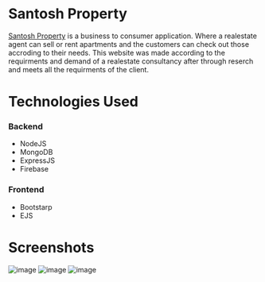 # Santosh Property
<a href="https://santoshproperty.herokuapp.com/">Santosh Property</a> is a business to consumer application. Where a realestate agent can sell or rent apartments and the customers can check out those accroding to their needs.
This website was made according to the requirments and demand of a realestate consultancy after through reserch and meets all the requirments of the client. 

# Technologies Used
### Backend
* NodeJS
* MongoDB
* ExpressJS
* Firebase

### Frontend
* Bootstarp
* EJS


# Screenshots
![image](https://user-images.githubusercontent.com/42098783/126073849-5e0c4b24-77ab-46ac-a049-01addf3d075d.png)
![image](https://user-images.githubusercontent.com/42098783/126073884-48e72db1-805e-4546-bedd-49a0abaf4acd.png)
![image](https://user-images.githubusercontent.com/42098783/126073887-9f833697-42b9-4d34-9520-a47146677a83.png)

